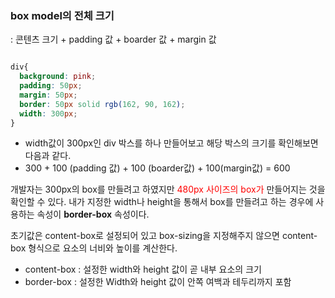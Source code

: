 
### box model의 전체 크기

: 콘텐츠 크기 + padding 값 + boarder 값 + margin 값


```css

div{
  background: pink;
  padding: 50px;
  margin: 50px;
  border: 50px solid rgb(162, 90, 162);
  width: 300px;
}
```

- width값이 300px인 div 박스를 하나 만들어보고 해당 박스의 크기를 확인해보면 다음과 같다.
- 300 + 100 (padding 값) + 100 (boarder값) + 100(margin값) = 600


개발자는 300px의 box를 만들려고 하였지만<font color="#ff0000"> 480px 사이즈의 box가</font> 만들어지는 것을 확인할 수 있다.
내가 지정한 width나 height을 통해서 box를 만들려고 하는 경우에 사용하는 속성이 **border-box** 속성이다.

초기값은 content-box로 설정되어 있고 box-sizing을 지정해주지 않으면 content-box 형식으로 요소의 너비와 높이를 계산한다.

- content-box : 설정한 width와 height 값이 곧 내부 요소의 크기  
- border-box :   설정한 Width와 height 값이 안쪽 여백과 테두리까지 포함




